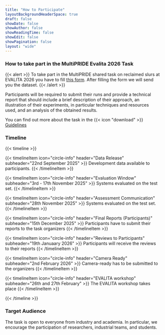 ```yaml
---
title: "How to Participate"
layoutBackgroundHeaderSpace: true
draft: false
showDate: false
showAuthor: false
showReadingTime: false
showEdit: false
showPagination: false
layout: "wide"
---
```

<style>
.prose, .prose-lg {
    max-width: none !important;
}
.container {
    max-width: 95vw !important;
}
</style>

### How to take part in the MultiPRIDE Evalita 2026 Task
{{< alert >}}
To take part in the MultiPRIDE shared task on reclaimed slurs at EVALITA 2026 you have to fill [this form](https://docs.google.com/forms/d/1HfRHKf2SbOoNGP68YI_j-ySXO-lzopVHuKgYQ8ABSXc/).
After filling the form we will send you the dataset.
{{< /alert >}}

Participants will be required to submit their runs and provide a technical report that should include a brief description of their approach, an illustration of their experiments, in particular techniques and resources used, and an analysis of the obtained results.

You can find out more about the task in the {{< icon "download" >}} [Guidelines](/pdfs/guidelines.pdf)
### Timeline
{{< timeline >}}

{{< timelineItem icon="circle-info" header="Data Release" subheader="22nd September 2025" >}}
Development data available to participants.
{{< /timelineItem >}}


{{< timelineItem icon="circle-info" header="Evaluation Window" subheader="3rd - 17th November 2025" >}}
Systems evaluated on the test set.
{{< /timelineItem >}}

{{< timelineItem icon="circle-info" header="Assessment Communication" subheader="28th November 2025" >}}
Systems evaluated on the test set.
{{< /timelineItem >}}

{{< timelineItem icon="circle-info" header="Final Reports (Participants)" subheader="15th December 2025" >}}
Participants have to submit their reports to the task organizers
{{< /timelineItem >}}


{{< timelineItem icon="circle-info" header="Reviews to Participants" subheader="19th Januaary 2026" >}}
Participants will receive the reviews to their reports
{{< /timelineItem >}}

{{< timelineItem icon="circle-info" header="Camera Ready" subheader="2nd February 2026" >}}
Camera-ready has to be submitted to the organizers
{{< /timelineItem >}}

{{< timelineItem icon="circle-info" header="EVALITA workshop" subheader="26th and 27th February" >}}
The EVALITA workshop takes place
{{< /timelineItem >}}

{{< /timeline >}}

### Target Audience

The task is open to everyone from industry and academia. In particular, we encourage the participation of researchers, industrial teams, and students. 